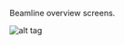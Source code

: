 Beamline overview screens.

![alt tag](https://github.com/JeffersonLab/clas12-epics/blob/develop/css_share/beamline/hps_scalers.png)

